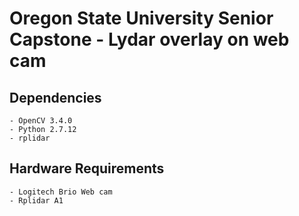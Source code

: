 # Oregon State University Senior Capstone - Lydar overlay on web cam 

## Dependencies
	- OpenCV 3.4.0
	- Python 2.7.12
	- rplidar

## Hardware Requirements
	- Logitech Brio Web cam
	- Rplidar A1